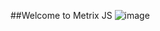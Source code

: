 ##Welcome to Metrix JS
![image](https://github.com/Rallfy/JS-Matrix/assets/44873170/15661d10-436b-4bae-a22d-043bd782bf60)

